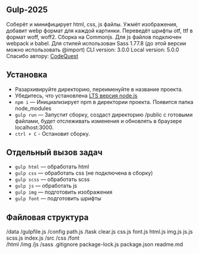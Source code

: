## Gulp-2025
Соберёт и минифицирует html, css, js файлы. Ужмёт изображения, добавит webp формат для каждой картинки. Переведёт шрифты otf, ttf в  формат woff, woff2.
Сборка на Commonjs. Для js файлов подключен webpack и babel. 
Для стилей использован Sass 1.77.8 (до этой версии можно использовать @import)
CLI version: 3.0.0 Local version: 5.0.0
Спасибо автору: [CodeQuest](https://www.youtube.com/@CodeQuestRu)

## Установка
* Разархивируйте директорию, переименуйте в название проекта.
* Убедитесь, что установлена [LTS версия node.js](https://nodejs.org/en)  
* ```npm i``` — Инициализирует npm в директории проекта. Появится папка node_modules
* ```gulp run``` — Запустит сборку, создаст директорию /public c готовыми файлами, будет отслеживать изменения и обновлять в браузере localhost:3000.
* ```ctrl + C``` - Остановит сборку.

## Отдельный вызов задач
* ```gulp html``` — обработать html
* ```gulp css``` — обработать css (не подключена в сборку)
* ```gulp scss``` — обработать scss
* ```gulp js``` — обработать js
* ```gulp img``` — подготовить изображения
* ```gulp font``` — подготовить шрифты

## Файловая структура
/data
/gulpfile.js
	/config
		path.js
	/task
		clear.js
		css.js
		font.js
		html.js
		img.js
		js.js
		scss.js
	index.js
/src
	/css
	/font		
	/html
	/img
	/js
	/sass
.gitignore
package-lock.js
package.json
readme.md

